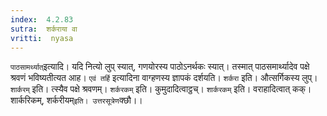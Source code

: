 ```yaml
---
index:  4.2.83
sutra:  शर्कराया वा
vritti:  nyasa
---
```


`पाठसामर्थ्यात्`इत्यादि। यदि नित्यो लुप् स्यात्, गणयोरस्य पाठोऽनर्थकः स्यात्। तस्मात् पाठसमार्थ्यादेव पक्षे श्रवणं भविष्यतीत्यत आह। `एवं तर्हि` इत्यादिना वाग्हणस्य ज्ञापकं दर्शयति। `शर्करा` इति। औत्सर्गिकस्य लुप्। `शार्करम्` इति। त्स्यैव पक्षे श्रवणम्। `शर्करकम्` इति। कुमुदादित्वाट्ठच्। `शार्करकम्` इति। वराहादित्वात् कक्। शार्करिकम्, शर्करीयम्` इति। उत्तरसूत्रेण `क्छौ।।

